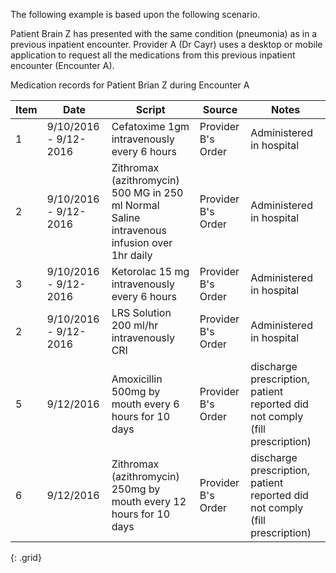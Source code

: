 
The following example is based upon the following scenario.

Patient Brain Z has presented with the same condition (pneumonia) as in a previous inpatient encounter. Provider A (Dr Cayr) uses a desktop or mobile application to request all the medications from this previous inpatient encounter (Encounter A).

 Medication records for Patient Brian Z during Encounter A

Item|Date|Script|Source|Notes
---|---|---|---|---
1 | 9/10/2016 - 9/12-2016| Cefatoxime 1gm intravenously every 6 hours | Provider B's Order |  Administered in hospital
2 | 9/10/2016 - 9/12-2016| Zithromax  (azithromycin) 500 MG in 250 ml Normal Saline intravenous infusion over 1hr daily | Provider B's Order |  Administered in hospital
3 | 9/10/2016 - 9/12-2016| Ketorolac 15 mg intravenously every 6 hours | Provider B's Order |  Administered in hospital
2 | 9/10/2016 - 9/12-2016| LRS Solution 200 ml/hr intravenously CRI | Provider B's Order | Administered in hospital
5 | 9/12/2016  | Amoxicillin 500mg by mouth every 6 hours for 10 days | Provider B's Order | discharge prescription, patient reported did not comply (fill prescription)
6 | 9/12/2016  | Zithromax (azithromycin) 250mg by mouth every 12 hours for 10 days | Provider B's Order | discharge prescription, patient reported did not comply (fill prescription)
{: .grid}
